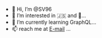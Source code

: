 - 👋 Hi, I’m @SV96
- 👀 I’m interested in 🇯🇸 and 🐍...
- 🌱 I’m currently learning GraphQL...
- 📫 reach me at [E-mail](shah30988@gmail.com) ...

<!---
SV96/SV96 is a ✨ special ✨ repository because its `README.md` (this file) appears on your GitHub profile.
You can click the Preview link to take a look at your changes.
--->
